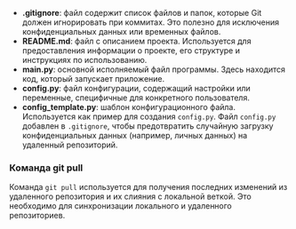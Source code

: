 - **.gitignore**: файл содержит список файлов и папок, которые Git должен игнорировать при коммитах. Это полезно для исключения конфиденциальных данных или временных файлов.
- **README.md**: файл с описанием проекта. Используется для предоставления информации о проекте, его структуре и инструкциях по использованию.
- **main.py**: основной исполняемый файл программы. Здесь находится код, который запускает приложение.
- **config.py**: файл конфигурации, содержащий настройки или переменные, специфичные для конкретного пользователя.
- **config_template.py**: шаблон конфигурационного файла. Используется как пример для создания `config.py`.
Файл `config.py` добавлен в `.gitignore`, чтобы предотвратить случайную загрузку конфиденциальных данных (например, личных данных) на удаленный репозиторий.
### Команда git pull
Команда `git pull` используется для получения последних изменений из удаленного репозитория и их слияния с локальной веткой. Это необходимо для синхронизации локального и удаленного репозиториев.
